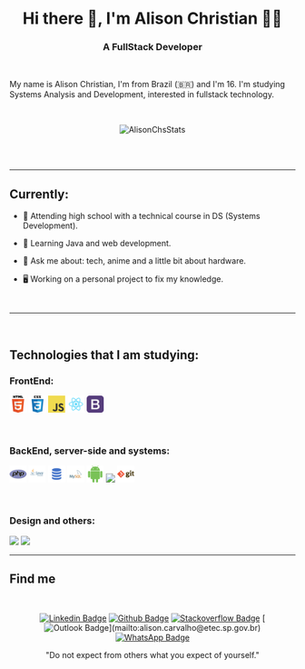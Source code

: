 
  
<h1 align="center">Hi there 👋, I'm <b>Alison Christian</b> 👨‍💻</h1>
<h3 align="center">A FullStack Developer</h3>
<br>

My name is Alison Christian, I'm from Brazil (🇧🇷) and I'm 16. I'm studying Systems Analysis and Development, interested in fullstack technology.

<br>

<p align="center">  
  <img src="https://github-readme-stats.vercel.app/api?username=AlisonChs&count_private=true&show_icons=true&custom_title=My%20Statistics&hide=issues&theme=radical" alt="AlisonChsStats" />
</p>

<br><br>


_________________________

## Currently:



- 📘 Attending high school with a technical course in DS (Systems Development).

- 🌱 Learning Java and web development.

- 💬 Ask me about: tech, anime and a little bit about hardware.

- 🖥️ Working on a personal project to fix my knowledge.

<br>

_________________________

<br>

## Technologies that I am studying:

### FrontEnd:

<code><img height="30" src="https://raw.githubusercontent.com/github/explore/80688e429a7d4ef2fca1e82350fe8e3517d3494d/topics/html/html.png"></code> 
<code><img height="30" src="https://raw.githubusercontent.com/github/explore/80688e429a7d4ef2fca1e82350fe8e3517d3494d/topics/css/css.png"></code>
<code><img height="30" src="https://raw.githubusercontent.com/github/explore/80688e429a7d4ef2fca1e82350fe8e3517d3494d/topics/javascript/javascript.png"></code>
<code><img height="30" src="https://raw.githubusercontent.com/github/explore/80688e429a7d4ef2fca1e82350fe8e3517d3494d/topics/react/react.png"></code>
<code><img height="30" src="https://raw.githubusercontent.com/github/explore/80688e429a7d4ef2fca1e82350fe8e3517d3494d/topics/bootstrap/bootstrap.png"></code>

<br>

### BackEnd, server-side and systems:


<code><img height="30" src="https://raw.githubusercontent.com/github/explore/80688e429a7d4ef2fca1e82350fe8e3517d3494d/topics/php/php.png"></code>
<code><img height="30" src="https://raw.githubusercontent.com/github/explore/80688e429a7d4ef2fca1e82350fe8e3517d3494d/topics/java/java.png"></code>
<code><img height="30" src="https://raw.githubusercontent.com/github/explore/80688e429a7d4ef2fca1e82350fe8e3517d3494d/topics/sql/sql.png"></code>
<code><img height="30" src="https://raw.githubusercontent.com/github/explore/80688e429a7d4ef2fca1e82350fe8e3517d3494d/topics/mysql/mysql.png"></code>
<code><img height="30" src="https://raw.githubusercontent.com/github/explore/80688e429a7d4ef2fca1e82350fe8e3517d3494d/topics/android/android.png"></code>
<code><img height="30" src="https://simpleicons.org/icons/postman.svg"></code>
<code><img height="30" src="https://raw.githubusercontent.com/github/explore/80688e429a7d4ef2fca1e82350fe8e3517d3494d/topics/git/git.png"></code>

<br>

### Design and others:


<code><img height="30" src="https://user-images.githubusercontent.com/62998742/111851689-fe9b8400-88f2-11eb-9313-68723403bf45.png"></code>
<code><img height="30" src="https://simpleicons.org/icons/microsoftoffice.svg"></code>


_________________________

  
  ## Find me
  
  <br>
  
  <div align="center">

[![Linkedin Badge](https://img.shields.io/badge/-LinkedIn-blue?style=for-the-badge&logo=Linkedin&logoColor=white&link=https://www.linkedin.com/in/alisonchs)](https://www.linkedin.com/in/alisonchs)
[![Github Badge](https://img.shields.io/badge/-Github-000?style=for-the-badge&logo=Github&logoColor=white&link=https://github.com/alisonchs)](https://github.com/alisonchs)
[![Stackoverflow Badge](https://img.shields.io/badge/-Stackoverflow-4CA143?style=for-the-badge&logo=Stackoverflow&logoColor=white&link=https://pt.stackoverflow.com/users/203714/alison-ch-s)](https://pt.stackoverflow.com/users/203714/alison-ch-s)
[![Outlook Badge](https://img.shields.io/badge/-Outlook-blue?style=for-the-badge&logo=microsoft-outlook&logoColor=white&link=mailto:alison.carvalho@etec.sp.gov.br")](mailto:alison.carvalho@etec.sp.gov.br)
[![WhatsApp Badge](https://img.shields.io/badge/-Whatsapp-4CA143?style=for-the-badge&labelColor=4CA143&logo=whatsapp&logoColor=white)](https://api.whatsapp.com/send?phone=55011953544428&text=Olá!)

  "Do not expect from others what you expect of yourself." 

  <br>

  </div>



